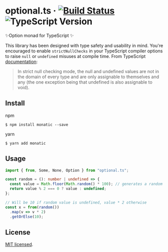 # optional.ts &middot; [![Build Status](https://travis-ci.com/kevinpollet/monatic.svg?token=tSMJcyr4W5f93JMvoe6S&branch=master)](https://travis-ci.com/kevinpollet/monatic) ![TypeScript Version](https://img.shields.io/badge/TypeScript-3.x-blue.svg)

✨Option monad for TypeScript ✨

This library has been designed with type safety and usability in mind. You're encouraged to enable `strictNullChecks` in your TypeScript compiler options to raise `null` or `undefined` misuses at compile time. From TypeScript [documentation][1]:

> In strict null checking mode, the null and undefined values are not in the domain of every type and are only assignable to themselves and any (the one exception being that undefined is also assignable to void).

## Install

npm

```
$ npm install monatic --save
```

yarn

```
$ yarn add monatic
```

## Usage

```ts
import { from, Some, None, Option } from "optional.ts";

const random = (): number | undefined => {
  const value = Math.floor(Math.random() * 100); // generates a random number between [0,100[
  return value % 2 === 0 ? value : undefined;
};

// Will be 10 if random value is undefined, value * 2 otherwise
const x = from(random())
  .map(v => v * 2)
  .getOrElse(10);
```

## License

[MIT licensed](./LICENSE.md).

[1]: https://www.typescriptlang.org/docs/handbook/compiler-options.html
